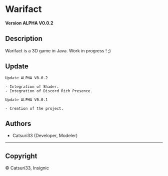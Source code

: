  Warifact
=====================================================

**Version ALPHA V0.0.2**


## Description

Warifact is a 3D game in Java.
Work in progress ! ;)

## Update

```
Update ALPHA V0.0.2

- Integration of Shader.
- Integration of Discord Rich Presence.

Update ALPHA V0.0.1

- Creation of the project.
```

## Authors

- Catsuri33 (Developer, Modeler)

---

## Copyright

© Catsuri33, Insignic
